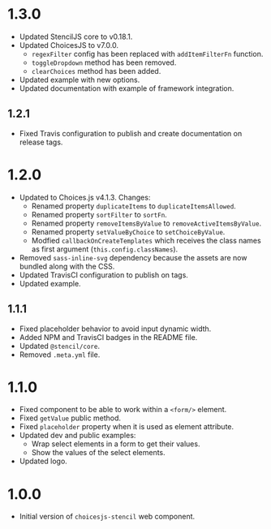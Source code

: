 # 1.3.0

- Updated StencilJS core to v0.18.1.
- Updated ChoicesJS to v7.0.0.
  - `regexFilter` config has been replaced with `addItemFilterFn` function.
  - `toggleDropdown` method has been removed.
  - `clearChoices` method has been added.
- Updated example with new options.
- Updated documentation with example of framework integration.

## 1.2.1

- Fixed Travis configuration to publish and create documentation on release tags.

# 1.2.0

- Updated to Choices.js v4.1.3. Changes:
  - Renamed property `duplicateItems` to `duplicateItemsAllowed`.
  - Renamed property `sortFilter` to `sortFn`.
  - Renamed property `removeItemsByValue` to `removeActiveItemsByValue`.
  - Renamed property `setValueByChoice` to `setChoiceByValue`.
  - Modfied `callbackOnCreateTemplates` which receives the class names as first argument (`this.config.classNames`).
- Removed `sass-inline-svg` dependency because the assets are now bundled along with the CSS.
- Updated TravisCI configuration to publish on tags.
- Updated example.

## 1.1.1

- Fixed placeholder behavior to avoid input dynamic width.
- Added NPM and TravisCI badges in the README file.
- Updated `@stencil/core`.
- Removed `.meta.yml` file.

# 1.1.0

- Fixed component to be able to work within a `<form/>` element.
- Fixed `getValue` public method.
- Fixed `placeholder` property when it is used as element attribute.
- Updated dev and public examples:
  - Wrap select elements in a form to get their values.
  - Show the values of the select elements.
- Updated logo.

# 1.0.0

- Initial version of `choicesjs-stencil` web component.
